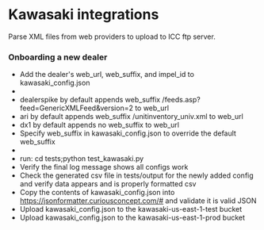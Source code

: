 # Kawasaki integrations
Parse XML files from web providers to upload to ICC ftp server.

### Onboarding a new dealer
- Add the dealer's web_url, web_suffix, and impel_id to kawasaki_config.json
-
- dealerspike by default appends web_suffix /feeds.asp?feed=GenericXMLFeed&version=2 to web_url
- ari by default appends web_suffix /unitinventory_univ.xml to web_url
- dx1 by default appends no web_suffix to web_url
- Specify web_suffix in kawasaki_config.json to override the default web_suffix
- 
- run: cd tests;python test_kawasaki.py
- Verify the final log message shows all configs work
- Check the generated csv file in tests/output for the newly added config and verify data appears and is properly formatted csv
- Copy the contents of kawasaki_config.json into https://jsonformatter.curiousconcept.com/# and validate it is valid JSON
- Upload kawasaki_config.json to the kawasaki-us-east-1-test bucket
- Upload kawasaki_config.json to the kawasaki-us-east-1-prod bucket

